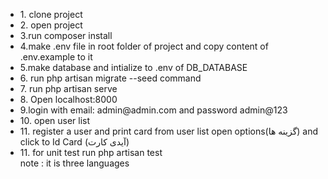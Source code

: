 <ul>
<li>
1. clone project
</li>
<li>
2. open project
</li>
<li>
3.run composer install
</li>
<li>
4.make .env file in root folder of project and copy content of .env.example to it
</li>
<li>
5.make database and intialize to .env of DB_DATABASE
</li>
<li>
6. run php artisan migrate --seed command
</li>
<li>
7. run php artisan serve
</li>
<li>
8. Open localhost:8000
</li>
<li>
9.login with email: admin@admin.com and password admin@123
</li>
<li>
10. open user list 
</li>
<li>
11. register a user and print card from user list open options(گزینه ها) and click to Id Card (آیدی کارت) 
</li>
<li>
11. for unit test run php artisan test
</li>
note : it is three languages
</ul>